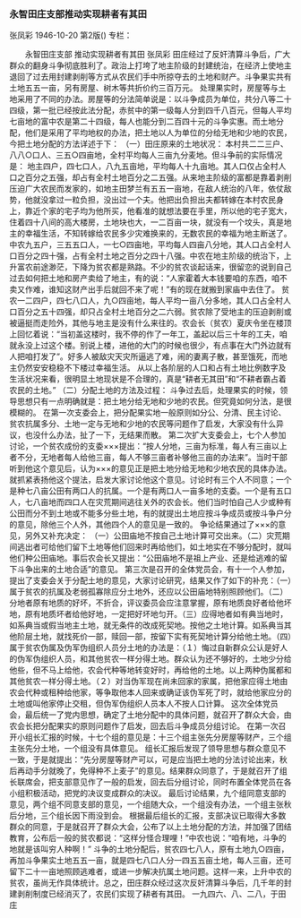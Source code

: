 ### 永智田庄支部推动实现耕者有其田
张凤彩
1946-10-20
第2版()
专栏：

　　永智田庄支部  推动实现耕者有其田
    张凤彩
    田庄经过了反奸清算斗争后，广大群众的翻身斗争彻底胜利了。政治上打垮了地主阶级的封建统治，在经济上使地主退回了过去用封建剥削等方式从农民们手中所掠夺去的土地和财产。斗争果实共有土地五五一亩，另有房屋、树木等共折价约三百万元。
    处理果实时，房屋等与土地采用了不同的办法。房屋等的分法简单说是：以斗争成员为单位，共分八等二十四级，第一批已经按此法分配，赤贫中的第一级每人分到四千八百元，但每人平均七亩地的富中农是第二十四级，每人也能分到二百四十元的斗争实惠。而土地分配，他们是采用了平均地权的办法，把土地以人为单位的分给无地和少地的农民，今把土地分配的方法详述于下：
    （一）田庄原来的土地状况：
    本村共二二三户、八八○口人、三五○四亩地，全村平均每人三亩九分麦地。但斗争前的实际情况是：
    地主四户，四七口人，八九五亩地，平均每人十九亩地。其人口仅占全村人口之百分之五强，却占有全村土地百分之二五强。从来地主阶级的富都是靠着剥削压迫广大农民而发家的，如地主田梦兰有五五一亩地，在敌人统治的八年，依仗敌势，他就没拿过一粒负担，没出过一个夫。他把出负担出夫都转嫁在本村农民身上，靠近个家的宅子均为他所买，他看准的就想法要在手里，所以他的宅子宽大，住着四十八间的高大楼房，土地块也大，一二百亩一块，就没有一个坟头，真是地主的幸福生活，不知转嫁给农民多少灾难换来的，无数农民的幸福为地主断送了。
    中农九五户，三五五口人，一七○四亩地，平均每人四亩八分地，其人口占全村人口百分之四十强，占有全村土地之百分之四十八强。中农在地主阶级的统治下，上升富农前途渺茫，下降为贫农都是熟路。不少的贫农谈起话来，很留恋的说到自己过去如何把土地和房产卖给了地主，有的说：“人家霍着大本钱要咱的东西，咱不卖又作难，谁知这财产出手后就回不来了呢！”有的现在就搬到家庙中去住了。
    贫农一二四户，四七八口人，九○四亩地，每人平均一亩八分多地，其人口占全村人口百分之五十四强，却只占全村土地百分之二六弱。贫农除了受地主的压迫剥削或被逼挺而走险外，其他与地主是没有什么来往的。农会长（贫农）夏庆令坐在楼顶上回忆着说：“当初盖这楼时，我不停的作了一年工，盖起以后三十年的工夫，咱就永没上过这个楼。别说上楼，进他的大门的时候也很少，有点事在大门外边就有人把咱打发了”。好多人被敌灾天灾所逼逃了难，闹的妻离子散，甚至饿死，而地主仍然安安稳稳不下楼过幸福生活。
    从以上各阶层的人口和占有土地比例数字及生活状况来看，很明显土地现状是不合理的，真是“耕者无其田”和“不耕者霸占着农民的土地。”
    （二）分配土地的方法及过程：
    斗争过去后，处理果实的时候，领导思想只有一点明确就是：把土地分给无地和少地的农民。但究竟如何分法，是很模糊的。
    在第一次支委会上，把分配果实地一般原则如分公、分清、民主讨论、贫农抗属多分、土地一定与无地和少地的农民等问题作了启发，大家没有什么异议，也没什么办法，扯了一下，无结果而散。
    第二次扩大支委会上，七个人参加讨论，一个贫农成份的支委×××提出：“按人分地，三亩为标准，每人有三亩以上者不分，无地者每人给他三亩，每人不够三亩者补够他三亩的办法来”。当时干部听到他这个意见后，认为×××的意见正是把土地分给无地和少地农民的具体办法。就抓紧表扬他这个提法，启发大家讨论他这个意见。讨论时有三个人不同意；一个是种七八亩公田有两口人的抗属。一个是有两口人一亩多地的支委。一个是有五口人，七八亩地而四口人在灾荒期间逃往关外的农会长。他们当时怕自己人少或种有公田而分不到土地或不能多分些土地，有的就提出土地应按斗争成员或按斗争户分的意见，除他三个人外，其他四个人的意见是一致的。
    争论结果通过了×××的意见，另外又补充决定：
    （一）公田庙地不按自己土地计算可交出来。（二）灾荒期间逃出者可给他们留下土地等他们回来时再给他们，如土地实在不够分配时，就叫他们种公田庙地。事后农会长又提出：“公田庙地不是祖上产业、还是给逃难的留下斗争出来的土地合适”的意见。
    第三次是召开的全体党员会，有十一个人参加，提出了支委会关于分配土地的意见，大家讨论研究，结果又作了如下的补充：（一）属于贫农的抗属及老弱孤寡除应分土地外，还应以公田庙地特别照顾他们。（二）分地者原有地质的好坏，不折合，评议委员会应注意掌握，原有地质良好者给他坏地，原有地质坏者给他好地，一定把好坏地匀开。（三）应得地者如有典当地时，如系典当或假当地主土地，就无条件的改成死契地。按他之土地计算。如系典当其他阶层土地，就找死价一部，赎回一部，按留下实有死契地计算分给他土地。（四）属于贫农伪属及伪军伪组织人员分土地的办法是：（１）悔过自新群众公认是好人的伪军伪组织人员，和其他贫农一样分得土地。群众认为还不够好的，土地少分给他些，但不马上给他，农会代种等地转变好时，再给他的土地。以上两种伪属都和其他贫农一样分得土地。（２）对当伪军现在尚未回家的家属，把他家应得土地由农会代种或租种给他家，等争取他本人回来或确证该伪军死了时，就给他家应分的土地或叫他家停止交租，但伪军伪组织人员本人不按人口计算。
    这次全体党员会，最后统一了党内思想，确定了土地分配中的具体问题，就召开了群众大会，由农会长把分配果实的原则问题作了启发，回去后斗争成员分组讨论。
    在第一次召开小组长汇报的时候，十七个组的意见是：十三个组主张先分房屋等财产，三个组主张先分土地，一个组没有具体意见。
    组长汇报后发现了领导思想与群众意见不一致，于是就提出：“先分房屋等财产可以，可是应当把土地的分法讨论出来，秋后再动手分就晚了，免得种不上麦子”的意见。结果群众同意了，于是就召开了组长联席会，把支部意见作了一般的启发，回去后分组讨论，同时布置全体党员在各小组积极活动，把党的决议变成群众的决议。
    最后讨论结果，九个组同意支部的意见，两个组不同意支部的意见，一个组随大众，一个组没有办法，一个组主张秋后分地，三个组长因下雨没到会。
    根据最后组长的汇报，支部决议已取得大多数群众的同意，于是就召开了群众大会，公布了以上土地分配的方法，并加强了团结教育，公布后一般的贫农都说：“这样分怪合理哩！”中农也说：“咱有地，斗争的地就是该叫穷人种啊！”
    斗争的土地分配后，贫农四七八人，原有土地九○四亩，再加斗争果实土地五五一亩，就是四七八口人分一四五五亩土地，每人三亩，还可留下二十一亩地照顾逃难者，或进一步解决抗属土地问题。这样一来，上升中农的贫农，虽尚无作具体统计。总之，田庄群众经过这次反奸清算斗争后，几千年的封建剥削制度已经消灭了，农民们实现了耕者有其田。
     一九四六、八、二八，于田庄
